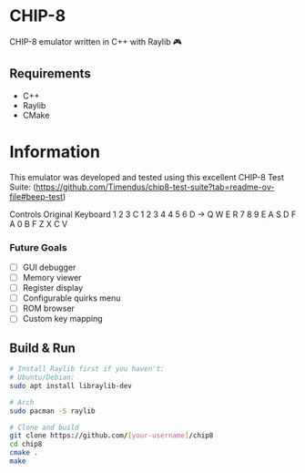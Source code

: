 # CHIP-8

CHIP-8 emulator written in C++ with Raylib 🎮

## Requirements

- C++
- Raylib
- CMake

# Information
This emulator was developed and tested using this excellent CHIP-8 Test Suite:
(https://github.com/Timendus/chip8-test-suite?tab=readme-ov-file#beep-test)


Controls
Original   Keyboard
1 2 3 C    1 2 3 4
4 5 6 D -> Q W E R
7 8 9 E    A S D F
A 0 B F    Z X C V

### Future Goals
- [ ] GUI debugger
- [ ] Memory viewer
- [ ] Register display
- [ ] Configurable quirks menu
- [ ] ROM browser
- [ ] Custom key mapping

## Build & Run

```bash
# Install Raylib first if you haven't:
# Ubuntu/Debian:
sudo apt install libraylib-dev

# Arch
sudo pacman -S raylib

# Clone and build
git clone https://github.com/[your-username]/chip8
cd chip8
cmake .
make

